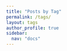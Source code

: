 ```yaml
---
title: "Posts by Tag"
permalink: /tags/
layout: tags
author_profile: true
sidebar:
  nav: "docs"  
---
```

